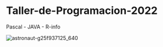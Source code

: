 # Taller-de-Programacion-2022
Pascal - JAVA - R-info

![astronaut-g25f937125_640](https://user-images.githubusercontent.com/92184167/197854118-acac9b29-1536-4999-bc87-e35389cf7a29.jpg)

